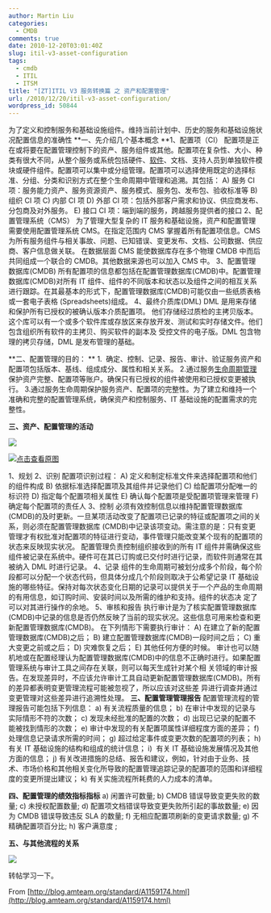 ```yaml
---
author: Martin Liu
categories:
  - CMDB
comments: true
date: 2010-12-20T03:01:40Z
slug: itil-v3-asset-configuration
tags:
  - cmdb
  - ITIL
  - ITSM
title: "[ZT]ITIL V3 服务转换篇 之 资产和配置管理"
url: /2010/12/20/itil-v3-asset-configuration/
wordpress_id: 50844
---
```


为了定义和控制服务和基础设施组件。维持当前计划中、历史的服务和基础设施状况配置信息的准确性
**一、先介绍几个基本概念
**1、配置项（CI）
配置项是正在或将要在配置管理控制下的资产、服务组件或其他。配置项在复杂性、大小、种类有很大不同，从整个服务或系统包括硬件、[软件](http://portal.vsharing.com/industry/1593.html)、文档、支持人员到单独软件模块或硬件组件。配置项可以集中或分组管理。配置项可以选择使用既定的选择标准、分组、分类和识别方式在整个生命周期中管理和追溯。其包括：
A) 服务 CI 项：服务能力资产、服务资源资产、服务模式、服务包、发布包、验收标准等
B) 组织 CI 项
C) 内部 CI 项
D) 外部 CI 项：包括外部客户需求和协议、供应商发布、分包商及对外服务。
E) 接口 CI 项：端到端的服务，跨越服务提供者的接口
2、配置管理系统（CMS）
为了管理大型复杂的 IT 服务和基础设施，资产和配置管理需要使用配置管理系统 CMS。在指定范围内 CMS 掌握着所有配置项信息。CMS 为所有服务组件与相关事故、问题、已知错误、变更发布、文档、公司数据、供应商、客户信息做关联。
在数据层面 CMS 能使数据库存在多个物理 CMDB 中而后共同组成一个联合的 CMDB。其他数据来源也可以加入 CMS 中。
3、配置管理数据库(CMDB)
所有配置项的信息都包括在配置管理数据库(CMDB)中。配置管理数据库(CMDB)对所有 IT 组件、组件的不同版本和状态以及组件之间的相互关系进行跟踪。在其最基本的形式下，配置管理数据库(CMDB)可能仅由一些纸质表格或一套电子表格 (Spreadsheets)组成。
4、最终介质库(DML)
DML 是用来存储和保护所有已授权的被确认版本介质配置项。 他们存储经过质检的主拷贝版本。这个库可以有一个或多个软件库或存放区来存放开发、测试和实时存储文件。他们包含组织所有软件的主拷贝、购买软件的副本及 受控文件的电子版。DML 包含物理的拷贝存储，DML 是发布管理的基础。

**二、配置管理的目的：
** 1.  确定、控制、记录、报告、审计、验证服务资产和配置项包括版本、基线、组成成分、属性和相关关系。 2.通过服务[生命周期管理](http://plm.vsharing.com/)保护资产完整、配置项等账户。确保只有已授权的组件被使用和已授权变更被执行。 3.通过服务生命周期保护服务资产、配置项的完整性。为了建立和维持一个准确和完整的配置管理系统，确保资产和控制服务、IT 基础设施的配置需求的完整性。

**三、资产、配置管理的活动**

![](http://blog.amteam.org/Uploads/UserDirs/3/1169/467255/b%281%29.jpg)

[![点击查看原图](http://blog.amteam.org/Uploads/UserDirs/3/1169/467255/b%281%29.jpg)](http://blog.amteam.org/Uploads/UserDirs/3/1169/467255/b%281%29.jpg)

1、规划
2、识别
配置项识别过程：
A) 定义和制定标准文件来选择配置项和他们的组件构成
B) 依据标准选择配置项及其组件并记录他们
C) 给配置项分配唯一的标识符
D) 指定每个配置项相关属性
E) 确认每个配置项是受配置项管理来管理
F) 确定每个配置项的责任人
3、控制
必须有效控制信息以维持配置管理数据库(CMDB)的及时更新。一旦某项活动改变了配置项已记录的特征或配置项之间的关系，则必须在配置管理数据库 (CMDB)中记录该项变动。需注意的是：只有变更管理才有权批准对配置项的特征进行变动，事件管理只能改变某个现有的配置项的状态来反映现实状况。
配置管理负责控制组织接收到的所有 IT 组件并需确保这些组件被记录在系统中。硬件可在其已订购或已交付时进行记录，而软件则通常在其被纳入 DML 时进行记录。
4、记录
组件的生命周期可被划分成多个阶段，每个阶段都可以分配一个状态代码，但具体分成几个阶段则取决于公希望记录 IT 基础设施的哪些特征。保持对每次状态变化日期的记录可以提供关于一个产品的生命周期的有用信息，如订购时间、安装时间以及所需的维护和支持。组件的状态决 定了可以对其进行操作的余地。
5、审核和报告
执行审计是为了核实配置管理数据库(CMDB)中记录的信息是否仍然反映了当前的现实状况。这些信息可用来检查和更新配置管理数据库(CMDB)。
在下列情形下需要执行审计：
A) 在建立了新的配置管理数据库(CMDB)之后；
B) 建立配置管理数据库(CMDB)一段时间之后；
C) 重大变更之前或之后；
D) 灾难恢复之后；
E) 其他任何方便的时候。
审计也可以随机地或在配置经理认为配置管理数据库(CMDB)中的信息不正确时进行。如果配置管理系统与审计工具之间存在关联，则可以每天生成针对某个相 关领域的审计报告。在发现差异时，不应该允许审计工具自动更新配置管理数据库(CMDB)。所有的差异都表明变更管理流程可能被忽视了，所以应该对这些差 异进行调查并通过变更管理对这些差异进行追溯性处理。
**三、配置管理管理报告**
配置管理流程的管理报告可能包括下列信息：
a) 有关流程质量的信息；
b) 在审计中发现的记录与实际情形不符的次数；
c) 发现未经批准的配置的次数；
d) 出现已记录的配置不能被找到情形的次数；
e) 审计中发现的有关配置项属性详细程度方面的差异；
f) 处理信息记录请求所需的时间；
g) 超过给定事件或变更次数的配置项的列表；
h) 有关 IT 基础设施的结构和组成的统计信息；
i)  有关 IT 基础设施发展情况及其他方面的信息；
j) 有关改进措施的总结、报告和建议，例如，针对由于业务、技术、市场价格和其他相关变化所导致的配置管理追踪记录的配置项的范围和详细程度的变更所提出建议；
k) 有关实施流程所耗费的人力成本的清单。

**四、配置管理的绩效指标指标**
a) 闲置许可数量;
b) CMDB 错误导致变更失败的数量;
c) 未授权配置数量;
d) 配置项文档错误导致变更失败所引起的事故数量;
e) 因为 CMDB 错误导致违反 SLA 的数量;
f) 无相应配置项刷新的变更请求数量;
g) 不精确配置项百分比;
h) 客户满意度 ;

**五、与其他流程的关系**

![](http://blog.amteam.org/Uploads/UserDirs/3/1169/467255/a.jpg)

转帖学习一下。

From [http://blog.amteam.org/standard/A1159174.html](http://blog.amteam.org/standard/A1159174.html)
